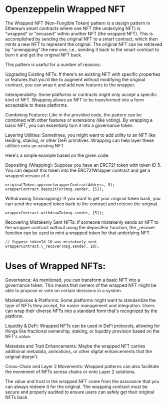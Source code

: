 # Openzeppelin Wrapped NFT

The Wrapped NFT (Non-Fungible Token) pattern is a design pattern in Ethereum smart contracts where one NFT (the underlying NFT) is "wrapped" or "encased" within another NFT (the wrapped NFT). This is accomplished by sending the original NFT to a smart contract, which then mints a new NFT to represent the original. The original NFT can be retrieved by "unwrapping" the new one, i.e., sending it back to the smart contract to burn it and get the original NFT back.

This pattern is useful for a number of reasons:

Upgrading Existing NFTs: If there's an existing NFT with specific properties or features that you'd like to augment without modifying the original contract, you can wrap it and add new features to the wrapper.

Interoperability: Some platforms or contracts might only accept a specific kind of NFT. Wrapping allows an NFT to be transformed into a form acceptable to these platforms.

Combining Features: Like in the provided code, the pattern can be combined with other features or extensions (like voting). By wrapping a basic NFT, you can essentially turn it into a governance token.

Layering Utilities: Sometimes, you might want to add utility to an NFT like lending, staking, or other DeFi primitives. Wrapping can help layer these utilities onto an existing NFT.

Here's a simple example based on the given code:

Depositing (Wrapping):
Suppose you have an ERC721 token with token ID 5. You can deposit this token into the ERC721Wrapper contract and get a wrapped version of it.

```sol
originalToken.approve(wrapperContractAddress, 5);
wrapperContract.depositFor(msg.sender, [5]);
```

Withdrawing (Unwrapping):
If you want to get your original token back, you can send the wrapped token back to the contract and retrieve the original.

```sol
wrapperContract.withdrawTo(msg.sender, [5]);
```

Recovering Mistakenly Sent NFTs:
If someone mistakenly sends an NFT to the wrapper contract without using the depositFor function, the \_recover function can be used to mint a wrapped token for that underlying NFT.

```sol
// Suppose tokenId 10 was mistakenly sent.
wrapperContract.\_recover(msg.sender, 10);
```

# Uses of Wrapped NFTs:

Governance: As mentioned, you can transform a basic NFT into a governance token. This means that owners of the wrapped NFT might be able to propose or vote on certain decisions in a system.

Marketplaces & Platforms: Some platforms might want to standardize the type of NFTs they accept, for easier management and integration. Users can wrap their diverse NFTs into a standard form that's recognized by the platform.

Liquidity & DeFi: Wrapped NFTs can be used in DeFi protocols, allowing for things like fractional ownership, staking, or liquidity provision based on the NFT's value.

Metadata and Trait Enhancements: Maybe the wrapped NFT carries additional metadata, animations, or other digital enhancements that the original doesn't.

Cross-Chain and Layer 2 Movements: Wrapped patterns can also facilitate the movement of NFTs across chains or onto Layer 2 solutions.

The value and trust in the wrapped NFT come from the assurance that you can always redeem it for the original. The wrapping contract must be secure and properly audited to ensure users can safely get their original NFTs back.
